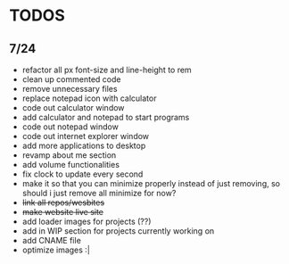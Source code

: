 # TODOS

## 7/24

- refactor all px font-size and line-height to rem
- clean up commented code
- remove unnecessary files
- replace notepad icon with calculator
- code out calculator window
- add calculator and notepad to start programs
- code out notepad window
- code out internet explorer window
- add more applications to desktop
- revamp about me section
- add volume functionalities
- fix clock to update every second
- make it so that you can minimize properly instead of just removing, so should i just remove all minimize for now?
- ~~link all repos/wesbites~~
- ~~make website live site~~
- add loader images for projects (??)
- add in WIP section for projects currently working on
- add CNAME file
- optimize images :|
